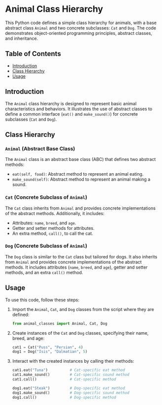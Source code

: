 # Animal Class Hierarchy

This Python code defines a simple class hierarchy for animals, with a base abstract class `Animal` and two concrete subclasses: `Cat` and `Dog`. The code demonstrates object-oriented programming principles, abstract classes, and inheritance.

## Table of Contents

- [Introduction](#introduction)
- [Class Hierarchy](#class-hierarchy)
- [Usage](#usage)

## Introduction

The `Animal` class hierarchy is designed to represent basic animal characteristics and behaviors. It illustrates the use of abstract classes to define a common interface (`eat()` and `make_sound()`) for concrete subclasses (`Cat` and `Dog`).

## Class Hierarchy

### `Animal` (Abstract Base Class)

The `Animal` class is an abstract base class (ABC) that defines two abstract methods:
- `eat(self, food)`: Abstract method to represent an animal eating.
- `make_sound(self)`: Abstract method to represent an animal making a sound.

### `Cat` (Concrete Subclass of `Animal`)

The `Cat` class inherits from `Animal` and provides concrete implementations of the abstract methods. Additionally, it includes:
- Attributes: `name`, `breed`, and `age`.
- Getter and setter methods for attributes.
- An extra method, `call()`, to call the cat.

### `Dog` (Concrete Subclass of `Animal`)

The `Dog` class is similar to the `Cat` class but tailored for dogs. It also inherits from `Animal` and provides concrete implementations of the abstract methods. It includes attributes (`name`, `breed`, and `age`), getter and setter methods, and an extra `call()` method.

## Usage

To use this code, follow these steps:

1. Import the `Animal`, `Cat`, and `Dog` classes from the script where they are defined:

   ```python
   from animal_classes import Animal, Cat, Dog
   ```

2. Create instances of the `Cat` and `Dog` classes, specifying their name, breed, and age:

   ```python
   cat1 = Cat("Puss", "Persian", 4)
   dog1 = Dog("Isis", "Dalmatian", 5)
   ```

3. Interact with the created instances by calling their methods:

   ```python
   cat1.eat("Tuna")          # Cat-specific eat method
   cat1.make_sound()         # Cat-specific sound method
   cat1.call()               # Cat-specific method

   dog1.eat("Steak")         # Dog-specific eat method
   dog1.make_sound()         # Dog-specific sound method
   dog1.call()               # Dog-specific method
   ```